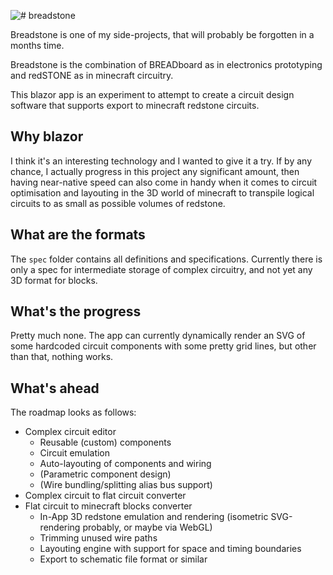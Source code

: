 ![# breadstone](https://repository-images.githubusercontent.com/197829352/8b0d6880-c46a-11e9-903b-6500e4a61ad2)

Breadstone is one of my side-projects, that will probably be forgotten in a months time.

Breadstone is the combination of BREADboard as in electronics prototyping and redSTONE as in minecraft circuitry.

This blazor app is an experiment to attempt to create a circuit design software that supports export to minecraft redstone circuits.

## Why blazor

I think it's an interesting technology and I wanted to give it a try. If by any chance, I actually progress in this project any significant amount, then having near-native speed can also come in handy when it comes to circuit optimisation and layouting in the 3D world of minecraft to transpile logical circuits to as small as possible volumes of redstone.

## What are the formats

The `spec` folder contains all definitions and specifications. Currently there is only a spec for intermediate storage of complex circuitry, and not yet any 3D format for blocks.

## What's the progress

Pretty much none. The app can currently dynamically render an SVG of some hardcoded circuit components with some pretty grid lines, but other than that, nothing works.

## What's ahead

The roadmap looks as follows:

- Complex circuit editor
  - Reusable (custom) components
  - Circuit emulation
  - Auto-layouting of components and wiring
  - (Parametric component design)
  - (Wire bundling/splitting alias bus support)
- Complex circuit to flat circuit converter
- Flat circuit to minecraft blocks converter
  - In-App 3D redstone emulation and rendering (isometric SVG-rendering probably, or maybe via WebGL)
  - Trimming unused wire paths
  - Layouting engine with support for space and timing boundaries
  - Export to schematic file format or similar
